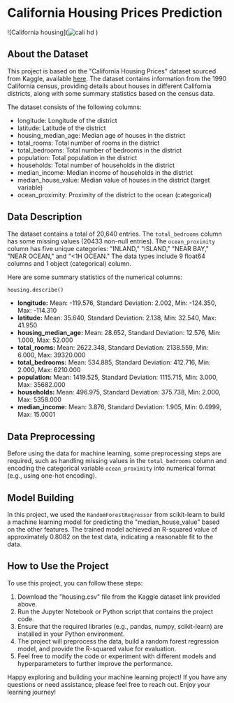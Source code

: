 # California Housing Prices Prediction

![California housing](![cali hd](https://github.com/ishikawa-yui/Cali_house_price_prediction/assets/71602299/cc3c5691-2aab-4b9c-a0e0-3fb8355590c9)
)

## About the Dataset
This project is based on the "California Housing Prices" dataset sourced from Kaggle, available [here](https://www.kaggle.com/datasets/camnugent/california-housing-prices). The dataset contains information from the 1990 California census, providing details about houses in different California districts, along with some summary statistics based on the census data.

The dataset consists of the following columns:

- longitude: Longitude of the district
- latitude: Latitude of the district
- housing_median_age: Median age of houses in the district
- total_rooms: Total number of rooms in the district
- total_bedrooms: Total number of bedrooms in the district
- population: Total population in the district
- households: Total number of households in the district
- median_income: Median income of households in the district
- median_house_value: Median value of houses in the district (target variable)
- ocean_proximity: Proximity of the district to the ocean (categorical)

## Data Description
The dataset contains a total of 20,640 entries. The `total_bedrooms` column has some missing values (20433 non-null entries). The `ocean_proximity` column has five unique categories: "INLAND," "ISLAND," "NEAR BAY," "NEAR OCEAN," and "<1H OCEAN." The data types include 9 float64 columns and 1 object (categorical) column.

Here are some summary statistics of the numerical columns:

```python
housing.describe()
```

- **longitude:** Mean: -119.576, Standard Deviation: 2.002, Min: -124.350, Max: -114.310
- **latitude:** Mean: 35.640, Standard Deviation: 2.138, Min: 32.540, Max: 41.950
- **housing_median_age:** Mean: 28.652, Standard Deviation: 12.576, Min: 1.000, Max: 52.000
- **total_rooms:** Mean: 2622.348, Standard Deviation: 2138.559, Min: 6.000, Max: 39320.000
- **total_bedrooms:** Mean: 534.885, Standard Deviation: 412.716, Min: 2.000, Max: 6210.000
- **population:** Mean: 1419.525, Standard Deviation: 1115.715, Min: 3.000, Max: 35682.000
- **households:** Mean: 496.975, Standard Deviation: 375.738, Min: 2.000, Max: 5358.000
- **median_income:** Mean: 3.876, Standard Deviation: 1.905, Min: 0.4999, Max: 15.0001

## Data Preprocessing
Before using the data for machine learning, some preprocessing steps are required, such as handling missing values in the `total_bedrooms` column and encoding the categorical variable `ocean_proximity` into numerical format (e.g., using one-hot encoding).

## Model Building
In this project, we used the `RandomForestRegressor` from scikit-learn to build a machine learning model for predicting the "median_house_value" based on the other features. The trained model achieved an R-squared value of approximately 0.8082 on the test data, indicating a reasonable fit to the data.

## How to Use the Project
To use this project, you can follow these steps:

1. Download the "housing.csv" file from the Kaggle dataset link provided above.
2. Run the Jupyter Notebook or Python script that contains the project code.
3. Ensure that the required libraries (e.g., pandas, numpy, scikit-learn) are installed in your Python environment.
4. The project will preprocess the data, build a random forest regression model, and provide the R-squared value for evaluation.
5. Feel free to modify the code or experiment with different models and hyperparameters to further improve the performance.

Happy exploring and building your machine learning project! If you have any questions or need assistance, please feel free to reach out. Enjoy your learning journey!
